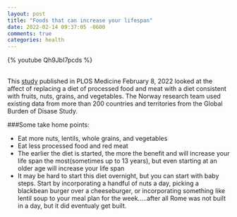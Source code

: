 ```yaml
---
layout: post
title: "Foods that can increase your lifespan"
date: 2022-02-14 09:37:05 -0600
comments: true
categories: health
---
```

{% youtube Qh9JbI7pcds %}
<br><br>

This [study](https://journals.plos.org/plosmedicine/article?id=10.1371%2Fjournal.pmed.1003889) published in PLOS Medicine February 8, 2022 looked at the affect of replacing a diet of processed food and meat with a diet consistent with fruits, nuts, grains, and vegetables. The Norway research team used existing data from more than 200 countries and territories from the Global Burden of Disase Study.

###Some take home points:
- Eat more nuts, lentils, whole grains, and vegetables
- Eat less processed food and red meat
- The earlier the diet is started, the more the benefit and will increase your life span the most(sometimes up to 13 years), but even starting at an older age will increase your life span
- It may be hard to start this diet overnight, but you can start with baby steps. Start by incorporating a handful of nuts a day, picking a blackbean burger over a cheeseburger, or incorporating something like lentil soup to your meal plan for the week.....after all Rome was not built in a day, but it did eventualy get built.
